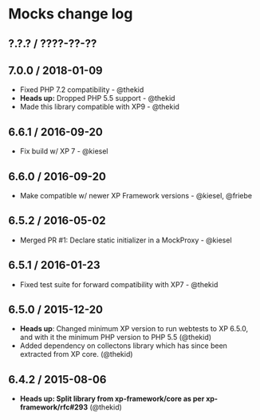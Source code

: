 Mocks change log
================

## ?.?.? / ????-??-??

## 7.0.0 / 2018-01-09

* Fixed PHP 7.2 compatibility - @thekid
* **Heads up:** Dropped PHP 5.5 support - @thekid
* Made this library compatible with XP9 - @thekid

## 6.6.1 / 2016-09-20

* Fix build w/ XP 7 - @kiesel

## 6.6.0 / 2016-09-20

* Make compatible w/ newer XP Framework versions - @kiesel, @friebe

## 6.5.2 / 2016-05-02

* Merged PR #1: Declare static initializer in a MockProxy - @kiesel

## 6.5.1 / 2016-01-23

* Fixed test suite for forward compatibility with XP7 - @thekid

## 6.5.0 / 2015-12-20

* **Heads up**: Changed minimum XP version to run webtests to XP
  6.5.0, and with it the minimum PHP version to PHP 5.5
  (@thekid)
* Added dependency on collectons library which has since been extracted
  from XP core.
  (@thekid)

## 6.4.2 / 2015-08-06

* **Heads up: Split library from xp-framework/core as per xp-framework/rfc#293**
  (@thekid)
